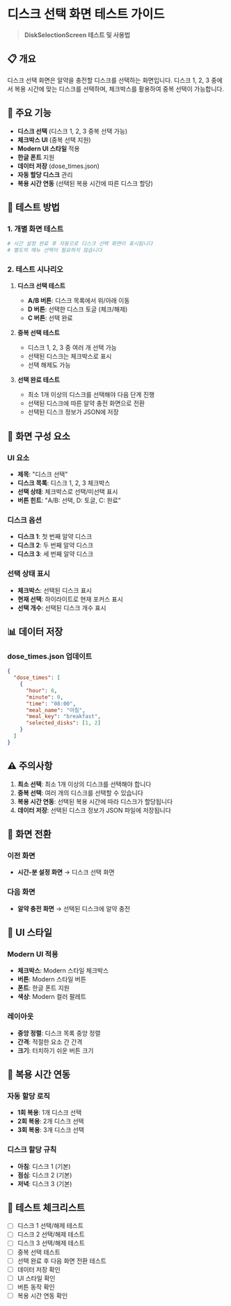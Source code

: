 # 디스크 선택 화면 테스트 가이드

> **DiskSelectionScreen 테스트 및 사용법**

## 📋 개요

디스크 선택 화면은 알약을 충전할 디스크를 선택하는 화면입니다. 디스크 1, 2, 3 중에서 복용 시간에 맞는 디스크를 선택하며, 체크박스를 활용하여 중복 선택이 가능합니다.

## 🎯 주요 기능

- **디스크 선택** (디스크 1, 2, 3 중복 선택 가능)
- **체크박스 UI** (중복 선택 지원)
- **Modern UI 스타일** 적용
- **한글 폰트** 지원
- **데이터 저장** (dose_times.json)
- **자동 할당 디스크** 관리
- **복용 시간 연동** (선택된 복용 시간에 따른 디스크 할당)

## 🚀 테스트 방법

### 1. 개별 화면 테스트
```bash
# 시간 설정 완료 후 자동으로 디스크 선택 화면이 표시됩니다
# 별도의 메뉴 선택이 필요하지 않습니다
```

### 2. 테스트 시나리오
1. **디스크 선택 테스트**
   - **A/B 버튼**: 디스크 목록에서 위/아래 이동
   - **D 버튼**: 선택한 디스크 토글 (체크/해제)
   - **C 버튼**: 선택 완료

2. **중복 선택 테스트**
   - 디스크 1, 2, 3 중 여러 개 선택 가능
   - 선택된 디스크는 체크박스로 표시
   - 선택 해제도 가능

3. **선택 완료 테스트**
   - 최소 1개 이상의 디스크를 선택해야 다음 단계 진행
   - 선택된 디스크에 따른 알약 충전 화면으로 전환
   - 선택된 디스크 정보가 JSON에 저장

## 🔧 화면 구성 요소

### UI 요소
- **제목**: "디스크 선택"
- **디스크 목록**: 디스크 1, 2, 3 체크박스
- **선택 상태**: 체크박스로 선택/미선택 표시
- **버튼 힌트**: "A/B: 선택, D: 토글, C: 완료"

### 디스크 옵션
- **디스크 1**: 첫 번째 알약 디스크
- **디스크 2**: 두 번째 알약 디스크
- **디스크 3**: 세 번째 알약 디스크

### 선택 상태 표시
- **체크박스**: 선택된 디스크 표시
- **현재 선택**: 하이라이트로 현재 포커스 표시
- **선택 개수**: 선택된 디스크 개수 표시

## 📊 데이터 저장

### dose_times.json 업데이트
```json
{
  "dose_times": [
    {
      "hour": 8,
      "minute": 0,
      "time": "08:00",
      "meal_name": "아침",
      "meal_key": "breakfast",
      "selected_disks": [1, 2]
    }
  ]
}
```

## ⚠️ 주의사항

1. **최소 선택**: 최소 1개 이상의 디스크를 선택해야 합니다
2. **중복 선택**: 여러 개의 디스크를 선택할 수 있습니다
3. **복용 시간 연동**: 선택된 복용 시간에 따라 디스크가 할당됩니다
4. **데이터 저장**: 선택된 디스크 정보가 JSON 파일에 저장됩니다

## 🔄 화면 전환

### 이전 화면
- **시간-분 설정 화면** → 디스크 선택 화면

### 다음 화면
- **알약 충전 화면** → 선택된 디스크에 알약 충전

## 🎨 UI 스타일

### Modern UI 적용
- **체크박스**: Modern 스타일 체크박스
- **버튼**: Modern 스타일 버튼
- **폰트**: 한글 폰트 지원
- **색상**: Modern 컬러 팔레트

### 레이아웃
- **중앙 정렬**: 디스크 목록 중앙 정렬
- **간격**: 적절한 요소 간 간격
- **크기**: 터치하기 쉬운 버튼 크기

## 🔗 복용 시간 연동

### 자동 할당 로직
- **1회 복용**: 1개 디스크 선택
- **2회 복용**: 2개 디스크 선택
- **3회 복용**: 3개 디스크 선택

### 디스크 할당 규칙
- **아침**: 디스크 1 (기본)
- **점심**: 디스크 2 (기본)
- **저녁**: 디스크 3 (기본)

## 📝 테스트 체크리스트

- [ ] 디스크 1 선택/해제 테스트
- [ ] 디스크 2 선택/해제 테스트
- [ ] 디스크 3 선택/해제 테스트
- [ ] 중복 선택 테스트
- [ ] 선택 완료 후 다음 화면 전환 테스트
- [ ] 데이터 저장 확인
- [ ] UI 스타일 확인
- [ ] 버튼 동작 확인
- [ ] 복용 시간 연동 확인
